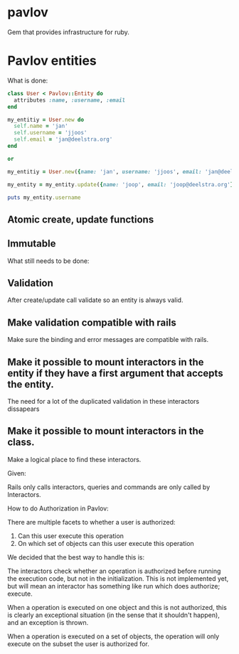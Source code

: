 pavlov
======

Gem that provides infrastructure for ruby.
# Pavlov entities
What is done:

```ruby
class User < Pavlov::Entity do
  attributes :name, :username, :email
end

my_entitiy = User.new do
  self.name = 'jan'
  self.username = 'jjoos'
  self.email = 'jan@deelstra.org'
end

or

my_entitiy = User.new({name: 'jan', username: 'jjoos', email: 'jan@deelstra.org'})

my_entity = my_entity.update({name: 'joop', email: 'joop@deelstra.org'})

puts my_entity.username
```

## Atomic create, update functions
## Immutable
What still needs to be done:
## Validation
After create/update call validate so an entity is always valid.
## Make validation compatible with rails
Make sure the binding and error messages are compatible with rails.
## Make it possible to mount interactors in the entity if they have a first argument that accepts the entity.
The need for a lot of the duplicated validation in these interactors dissapears
## Make it possible to mount interactors in the class.
Make a logical place to find these interactors.

Given:

Rails only calls interactors, queries and commands are only called by Interactors.



How to do Authorization in Pavlov:

There are multiple facets to whether a user is authorized:

1. Can this user execute this operation
2. On which set of objects can this user execute this operation

We decided that the best way to handle this is:

The interactors check whether an operation is authorized before running the execution code, but not in the initialization. This is not implemented yet, but will mean an interactor has something like run which does authorize; execute.

When a operation is executed on one object and this is not authorized, this is clearly an exceptional situation (in the sense that it shouldn't happen), and an exception is thrown.

When a operation is executed on a set of objects, the operation will only execute on the subset the user is authorized for.
